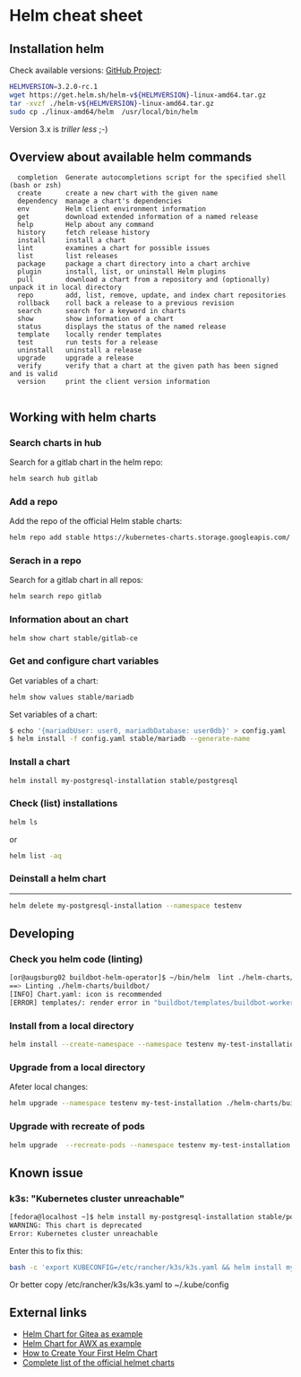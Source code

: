 Helm cheat sheet
================

Installation helm
-----------------

Check available versions: [GitHub Project](https://github.com/helm/helm/releases):

```bash
HELMVERSION=3.2.0-rc.1
wget https://get.helm.sh/helm-v${HELMVERSION}-linux-amd64.tar.gz
tar -xvzf ./helm-v${HELMVERSION}-linux-amd64.tar.gz
sudo cp ./linux-amd64/helm  /usr/local/bin/helm
```
Version 3.x is *triller less* ;-)


Overview about available helm commands
--------------------------------------

```
  completion  Generate autocompletions script for the specified shell (bash or zsh)
  create      create a new chart with the given name
  dependency  manage a chart's dependencies
  env         Helm client environment information
  get         download extended information of a named release
  help        Help about any command
  history     fetch release history
  install     install a chart
  lint        examines a chart for possible issues
  list        list releases
  package     package a chart directory into a chart archive
  plugin      install, list, or uninstall Helm plugins
  pull        download a chart from a repository and (optionally) unpack it in local directory
  repo        add, list, remove, update, and index chart repositories
  rollback    roll back a release to a previous revision
  search      search for a keyword in charts
  show        show information of a chart
  status      displays the status of the named release
  template    locally render templates
  test        run tests for a release
  uninstall   uninstall a release
  upgrade     upgrade a release
  verify      verify that a chart at the given path has been signed and is valid
  version     print the client version information
  
```

Working with helm charts
------------------------

### Search charts in hub ###

Search for a gitlab chart in the helm repo:

```bash
helm search hub gitlab
```

### Add a repo ###

Add the repo of the official Helm stable charts:

```bash
helm repo add stable https://kubernetes-charts.storage.googleapis.com/
```

### Serach in a repo ###

Search for a gitlab chart in all repos:

```bash
helm search repo gitlab
```

### Information about an chart ###

```bash
helm show chart stable/gitlab-ce 
```

### Get and configure chart variables ###

Get variables of a chart:

```bash
helm show values stable/mariadb
```

Set variables of a chart:

```bash
$ echo '{mariadbUser: user0, mariadbDatabase: user0db}' > config.yaml
$ helm install -f config.yaml stable/mariadb --generate-name
```


### Install a chart ###

```bash
helm install my-postgresql-installation stable/postgresql
```

### Check (list) installations ###

```bash
helm ls
```

or

```bash
helm list -aq
```

### Deinstall a helm chart ###
----------------------

```bash
helm delete my-postgresql-installation --namespace testenv
```

Developing
----------

### Check you helm code (linting) ###

```bash
[or@augsburg02 buildbot-helm-operator]$ ~/bin/helm  lint ./helm-charts/buildbot/ --strict
==> Linting ./helm-charts/buildbot/
[INFO] Chart.yaml: icon is recommended
[ERROR] templates/: render error in "buildbot/templates/buildbot-worker-deployment.yaml": template: buildbot/templates/buildbot-worker-deployment.yaml:8:22: executing "buildbot/templates/buildbot-worker-deployment.yaml" at <.Values.worker_replicas>: map has no entry for key "worker_replicas"
```

### Install from a local directory ###

```bash
helm install --create-namespace --namespace testenv my-test-installation ./helm-charts/buildbot/
```

### Upgrade from a local directory ###

Afeter local changes:

```bash
helm upgrade --namespace testenv my-test-installation ./helm-charts/buildbot/
```

### Upgrade with recreate of pods ###

```bash
helm upgrade  --recreate-pods --namespace testenv my-test-installation ./helm-charts/buildbot/
```

Known issue
-----------

### k3s: "Kubernetes cluster unreachable" ###

```bash
[fedora@localhost ~]$ helm install my-postgresql-installation stable/postgresql  
WARNING: This chart is deprecated
Error: Kubernetes cluster unreachable
```

Enter this to fix this:
```bash
bash -c 'export KUBECONFIG=/etc/rancher/k3s/k3s.yaml && helm install my-postgresql-installation stable/postgresql  '
```

Or better copy /etc/rancher/k3s/k3s.yaml to ~/.kube/config

External links
--------------

* [Helm Chart for Gitea as example](https://hub.helm.sh/charts/k8s-land/gitea)
* [Helm Chart for AWX as example](https://hub.helm.sh/charts/lifen/awx)
* [How to Create Your First Helm Chart](https://docs.bitnami.com/kubernetes/how-to/create-your-first-helm-chart/)
* [Complete list of the official helmet charts](https://github.com/helm/charts/tree/master/stable)